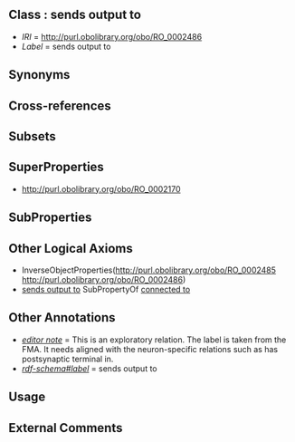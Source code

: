 
## Class : sends output to

 * *IRI* = http://purl.obolibrary.org/obo/RO_0002486
 * *Label* = sends output to

## Synonyms


## Cross-references


## Subsets


## SuperProperties

 * <http://purl.obolibrary.org/obo/RO_0002170>

## SubProperties


## Other Logical Axioms

 * InverseObjectProperties(<http://purl.obolibrary.org/obo/RO_0002485> <http://purl.obolibrary.org/obo/RO_0002486>)
 * [sends output to](../../RO/86/RO_0002486.md) SubPropertyOf [connected to](../../RO/70/RO_0002170.md)

## Other Annotations

 * *[editor note](../../IAO/16/IAO_0000116.md)* = This is an exploratory relation. The label is taken from the FMA. It needs aligned with the neuron-specific relations such as has postsynaptic terminal in.
 * *[rdf-schema#label](../../el/rdf-schema#label.md)* = sends output to

## Usage


## External Comments

